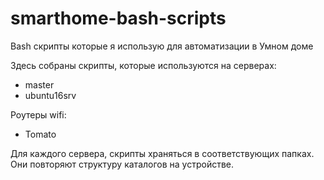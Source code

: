 # smarthome-bash-scripts
Bash скрипты которые я использую для автоматизации в Умном доме 

Здесь собраны скрипты, которые используются на серверах:
- master
- ubuntu16srv

Роутеры wifi:
 - Tomato

Для каждого сервера, скрипты храняться в соответствующих папках. 
Они повторяют структуру каталогов на устройстве.
